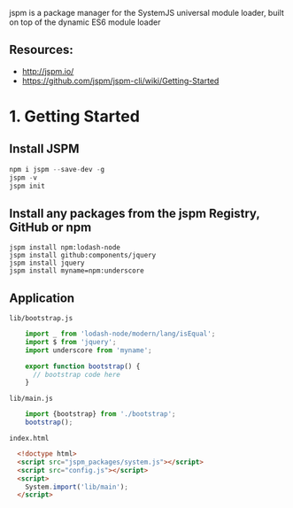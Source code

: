 jspm is a package manager for the SystemJS universal module loader, built on top of the dynamic ES6 module loader

## Resources:
- http://jspm.io/
- https://github.com/jspm/jspm-cli/wiki/Getting-Started

# 1. Getting Started
## Install JSPM
```js
npm i jspm --save-dev -g
jspm -v
jspm init
```
## Install any packages from the jspm Registry, GitHub or npm
```
jspm install npm:lodash-node
jspm install github:components/jquery
jspm install jquery
jspm install myname=npm:underscore
```
## Application
`lib/bootstrap.js`
```js
    import _ from 'lodash-node/modern/lang/isEqual';
    import $ from 'jquery';
    import underscore from 'myname';

    export function bootstrap() {
      // bootstrap code here
    }
```
`lib/main.js`
```js
    import {bootstrap} from './bootstrap';
    bootstrap();
```    
`index.html`
```html
  <!doctype html>
  <script src="jspm_packages/system.js"></script>
  <script src="config.js"></script>
  <script>
    System.import('lib/main');
  </script>
```  